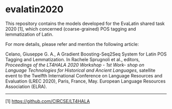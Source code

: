 # evalatin2020

This repository contains the models developed for the EvaLatin shared task 2020 [1], which concerned (coarse-grained) POS tagging and lemmatization of Latin.

For more details, please refer and mention the following article:

Celano, Giuseppe G. A., A Gradient Boosting-Seq2Seq System for Latin POS Tagging and Lemmatization. In Rachele Sprugnoli et al., editors, *Proceedings of the LT4HALA 2020 Workshop - 1st Work- shop on Language Technologies for Historical and Ancient Languages*, satellite event to the Twelfth International Conference on Language Resources and Evaluation (LREC 2020), Paris, France, May. European Language Resources Association (ELRA).

-----
[1] https://github.com/CIRCSE/LT4HALA
